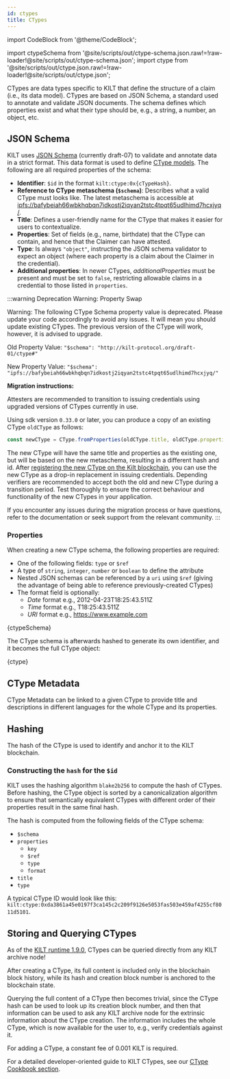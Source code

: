 ```yaml
---
id: ctypes
title: CTypes
---
```

import CodeBlock from '@theme/CodeBlock';

<!-- Taken from https://github.com/webpack-contrib/raw-loader/issues/91#issuecomment-648830498 -->
import ctypeSchema from '@site/scripts/out/ctype-schema.json.raw!=!raw-loader!@site/scripts/out/ctype-schema.json';
import ctype from '@site/scripts/out/ctype.json.raw!=!raw-loader!@site/scripts/out/ctype.json';

CTypes are data types specific to KILT that define the structure of a claim (i.e., its data model).
CTypes are based on JSON Schema, a standard used to annotate and validate JSON documents.
The schema defines which properties exist and what their type should be, e.g., a string, a number, an object, etc.

## JSON Schema

KILT uses [JSON Schema](https://json-schema.org/) (currently draft-07) to validate and annotate data in a strict format.
This data format is used to define [CType models](https://github.com/KILTprotocol/sdk-js/blob/master/packages/core/src/ctype/CType.schemas.ts).
The following are all required properties of the schema:

- **Identifier**: `$id` in the format `kilt:ctype:0x{cTypeHash}`.
- **Reference to CType metaschema (`$schema`)**: Describes what a valid CType must looks like. The latest metaschema is accessible at [ipfs://bafybeiah66wbkhqbqn7idkostj2iqyan2tstc4tpqt65udlhimd7hcxjyq/](ipfs://bafybeiah66wbkhqbqn7idkostj2iqyan2tstc4tpqt65udlhimd7hcxjyq/).
- **Title**: Defines a user-friendly name for the CType that makes it easier for users to contextualize.
- **Properties**: Set of fields (e.g., name, birthdate) that the CType can contain, and hence that the Claimer can have attested.
- **Type**: Is always `"object"`,  instructing the JSON schema validator to expect an object (where each property is a claim about the Claimer in the credential).
- **Additional properties**: In newer CTypes, *additionalProperties* must be present and must be set to `false`, restricting allowable claims in a credential to those listed in `properties`.

:::warning
 Deprecation Warning: Property Swap

Warning: The following CType Schema property value is deprecated.
Please update your code accordingly to avoid any issues.
It will mean you should update existing CTypes.
The previous version of the CType will work, however, it is advised to upgrade.

Old Property Value:  `"$schema": "http://kilt-protocol.org/draft-01/ctype#"`

New Property Value:  `"$schema": "ipfs://bafybeiah66wbkhqbqn7idkostj2iqyan2tstc4tpqt65udlhimd7hcxjyq/"`

**Migration instructions:** 

Attesters are recommended to transition to issuing credentials using upgraded versions of CTypes currently in use.

Using sdk version `0.33.0` or later, you can produce a copy of an existing CType `oldCType` as follows:

``` js
const newCType = CType.fromProperties(oldCType.title, oldCType.properties, 'V1')
```

The new CType will have the same title and properties as the existing one, but will be based on the new metaschema, resulting in a different hash and id.
After [registering the new CType on the Kilt blockchain](../../develop/01_sdk/02_cookbook/04_claiming/01_ctype_creation.md), you can use the new CType as a drop-in replacement in issuing credentials.
Depending verifiers are recommended to accept both the old and new CType during a transition period.
Test thoroughly to ensure the correct behaviour and functionality of the new CTypes in your application.

If you encounter any issues during the migration process or have questions, refer to the documentation or seek support from the relevant community.
:::

### Properties

When creating a new CType schema, the following properties are required:

- One of the following fields: `type` or `$ref`
- A type of `string`, `integer`, `number` or `boolean` to define the attribute
- Nested JSON schemas can be referenced by a `uri` using `$ref` (giving the advantage of being able to reference previously-created CTypes)
- The format field is optionally:
  - *Date* format e.g., 2012-04-23T18:25:43.511Z
  - *Time* format e.g., T18:25:43.511Z
  - *URI* format e.g., <https://www.example.com>

<CodeBlock className="language-json" title="CType schema example">
  {ctypeSchema}
</CodeBlock>

The CType schema is afterwards hashed to generate its own identifier, and it becomes the full CType object:

<CodeBlock className="language-json" title="Full CType example">
  {ctype}
</CodeBlock>

## CType Metadata

CType Metadata can be linked to a given CType to provide title and descriptions in different languages for the whole CType and its properties.

<!-- TODO: Add example of CType metadata -->

## Hashing

The hash of the CType is used to identify and anchor it to the KILT blockchain.

### Constructing the `hash` for the `$id`

KILT uses the hashing algorithm `blake2b256` to compute the hash of CTypes.
Before hashing, the CType object is sorted by a canonicalization algorithm to ensure that semantically equivalent CTypes with different order of their properties result in the same final hash.

The hash is computed from the following fields of the CType schema:

- `$schema`
- `properties`
  - `key`
  - `$ref`
  - `type`
  - `format`
- `title`
- `type`

A typical CType ID would look like this: `kilt:ctype:0xda3861a45e0197f3ca145c2c209f9126e5053fas503e459af4255cf8011d5101`.

## Storing and Querying CTypes

As of the [KILT runtime 1.9.0][kilt-runtime-1.9.0], CTypes can be queried directly from any KILT archive node!

After creating a CType, its full content is included only in the blockchain block history, while its hash and creation block number is anchored to the blockchain state.

Querying the full content of a CType then becomes trivial, since the CType hash can be used to look up its creation block number, and then that information can be used to ask any KILT archive node for the extrinsic information about the CType creation.
The information includes the whole CType, which is now available for the user to, e.g., verify credentials against it.

For adding a CType, a constant fee of 0.001 KILT is required.

For a detailed developer-oriented guide to KILT CTypes, see our [CType Cookbook section](../../develop/01_sdk/02_cookbook/04_claiming/01_ctype_creation.md).

[kilt-runtime-1.9.0]: https://github.com/KILTprotocol/kilt-node/releases/tag/1.9.0
